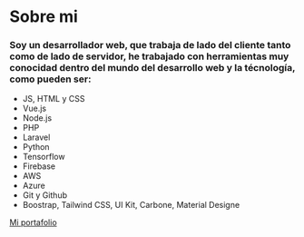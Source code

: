# Sobre mi
### Soy un desarrollador web, que trabaja de lado del cliente tanto como de lado de servidor, he trabajado con herramientas muy conocidad dentro del mundo del desarrollo web y la técnología, como pueden ser:

- JS, HTML y CSS
- Vue.js
- Node.js
- PHP
- Laravel
- Python
- Tensorflow
- Firebase
- AWS
- Azure
- Git y Github
- Boostrap, Tailwind CSS, UI Kit, Carbone, Material Designe

[Mi portafolio](https://eliasparada.github.io/EliasParada/)


<!--
**EliasParada/EliasParada** is a ✨ _special_ ✨ repository because its `README.md` (this file) appears on your GitHub profile.

Here are some ideas to get you started:

- 🔭 I’m currently working on ...
- 🌱 I’m currently learning ...
- 👯 I’m looking to collaborate on ...
- 🤔 I’m looking for help with ...
- 💬 Ask me about ...
- 📫 How to reach me: ...
- 😄 Pronouns: ...
- ⚡ Fun fact: ...
-->
